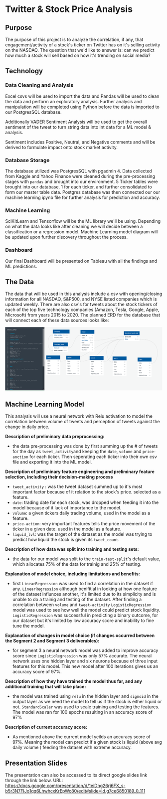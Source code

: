 # Twitter & Stock Price Analysis  

## Purpose 

The purpose of this project is to analyze the correlation, if any, that engagement/activity of a stock's ticker on Twitter has on it's selling activity on the NASDAQ. The question that we'd like to answer is: can we predict how much a stock will sell based on how it's trending on social media? 

## Technology 

  ### Data Cleaning and Analysis
  Excel csvs will be used to import the data and Pandas will be used to clean the data and perform an exploratory analysis. Further analysis and manipulation will be completed using Python before the data is imported to our PostgresSQL database. 


  Additionally VADER Sentiment Analysis will be used to get the overall sentiment of the tweet to turn string data into int data for a ML model & analysis.
  
  Sentiment includes Positive, Neutral, and Negative comments and will be derived to formulate impact onto stock market activity.


  ### Database Storage
  The database utilized was PostgresSQL with pgadmin 4. Data collected from Kaggle and Yahoo Finance were cleaned during the pre-processing stages with `pandas` and brought into our environment. 5 Ticker tables were brought into our database, 1 for each ticker, and further consolidated to form our master table data. Postgres database was then connected our our machine learning ipynb file for further analysis for prediction and accuracy.

  ### Machine Learning
  SciKitLearn and Tensorflow will be the ML library we'll be using. Depending on what the data looks like after cleaning we will decide between a classification or a regression model. Machine Learning model diagram will be updated upon further discovery throughout the process.


  ### Dashboard
  Our final Dashboard will be presented on Tableau with all the findings and ML predictions.

## The Data 

The data that will be used in this analysis include a csv with opening/closing information for all NASDAQ, S&P500, and NYSE listed companies which is updated weekly. There are also csv's for tweets about the stock tickers of each of the top five technology companies (Amazon, Tesla, Google, Apple, Microsoft) from years 2015 to 2020. The planned ERD for the database that will connect each of these data sources looks like: 

![rough_stock_erd.png](Deliverable_1/ERD_v.1/rough_stock_erd.PNG)

## Machine Learning Model 

This analysis will use a neural network with Relu activation to model the correlation between volume of tweets and perception of tweets against the change in daily price. 

**Description of preliminary data preprocessing:**
 - the data pre-processing was done by first summing up the # of tweets for the day as `tweet_activity`and keeping the `date`, `volume` and `price-anction` for each ticker. Then seperating each ticker into their own csv file and exporting it into the ML model.

**Description of preliminary feature engineering and preliminary feature selection, including their decision-making process**
 - `tweet_activity` : was the tweet dataset summed up to it's most important factor because of it relation to the stock's price. selected as a feature.
 - `date`: trading date for each stock, was dropped when feeding it into the model because of it lack of importance to the model.
 - `volume`: a given tickers daily trading volume, used in the model as a feature.
 - `price-action`: very important features tells the price movement of the ticker in a given date. used in the model as a feature.
 - `liquid_lvl`: was the target of the dataset as the model was trying to predict how liquid the stock is given its `tweet_count`. 

**Description of how data was split into training and testing sets:**
 - the data for our model was split to the `train-test-split`'s default value, which allocates 75% of the data for trainig and 25% of testing.

**Explanation of model choice, including limitations and benefits:**
 - first `LinearRegression` was used to find a correlation in the dataset if any. `LinearRegression` although benifitial in looking at how one feature of the dataset influnces another, it's limited due to its simplicity and is unable to do a trainig and testing of the dataset. After finding a correlation between `volume` and `tweet-activity` `LogisticRegression` model was used to see how well the model could predict stock liquidity. `LogisticRegression` was successful in predicting a binary outcome, for our dataset but it's limited by low accuracy score and inability to fine tune the model.  

**Explanation of changes in model choice (if changes occurred between the Segment 2 and Segment 3 deliverables):**
 - for segment 3 a neural network model was added to improve accuracy score since `LogisticRegression` was only 57% accurate. The neural network uses one hidden layer and six neurons because of three input features for this model. This new model after 100 iterations gives us an accuracy socre of 97%.  

**Description of how they have trained the model thus far, and any additional training that will take place:**
 - the model was trained using `relu` in the hidden layer and `sigmoid` in the output layer as we need the model to tell us if the stock is either liquid or not. `StandardScaler` was used to scale training and testing the features. The model was ran for 100 epochs resulting in an accuracy score of 97%  

**Description of current accuracy score:**
 - As mentioned above the current model yeilds an accuracy score of 97%. Meaning the model can predict if a given stock is liquid (above avg daily volume ) feeding the dataset with extreme accuracy. 

## Presentation Slides

The presentation can also be accessed to its direct google slides link through the link below.
URL: https://docs.google.com/presentation/d/1eiDhg26rj6FX_s-b5r3N7FIJo1qq6LhwhcxKrEpWc80/edit#slide=id.g7ce6850189_0_111
